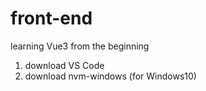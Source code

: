 # front-end
learning Vue3 from the beginning

1. download VS Code
2. download nvm-windows (for Windows10)
